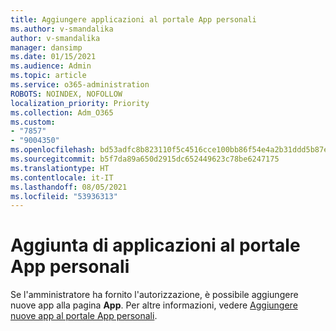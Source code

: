 ```yaml
---
title: Aggiungere applicazioni al portale App personali
ms.author: v-smandalika
author: v-smandalika
manager: dansimp
ms.date: 01/15/2021
ms.audience: Admin
ms.topic: article
ms.service: o365-administration
ROBOTS: NOINDEX, NOFOLLOW
localization_priority: Priority
ms.collection: Adm_O365
ms.custom:
- "7857"
- "9004350"
ms.openlocfilehash: bd53adfc8b823110f5c4516cce100bb86f54e4a2b31ddd5b87ef53054fd60e11
ms.sourcegitcommit: b5f7da89a650d2915dc652449623c78be6247175
ms.translationtype: HT
ms.contentlocale: it-IT
ms.lasthandoff: 08/05/2021
ms.locfileid: "53936313"
---
```

# <a name="adding-applications-to-the-myapps-portal"></a>Aggiunta di applicazioni al portale App personali

Se l'amministratore ha fornito l'autorizzazione, è possibile aggiungere nuove app alla pagina **App**. Per altre informazioni, vedere [Aggiungere nuove app al portale App personali](https://docs.microsoft.com/azure/active-directory/user-help/my-apps-portal-end-user-access#add-a-new-app-to-the-my-apps-portal).